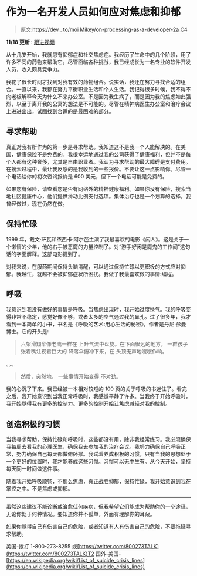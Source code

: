# 作为一名开发人员如何应对焦虑和抑郁

> 原文:[https://dev . to/moi Mikey/on-processing-as-a-developer-2a C4](https://dev.to/moimikey/on-dealing-with-anxiety-and-depression-as-a-developer-2ac4)

**11/18 更新** : [跟进视频](https://dev.to/moimikey/follow-up-video-on-dealing-with-anxiety-and-depression-as-a-developer-o04)

从十几岁开始，我就患有抑郁症和社交焦虑症。我经历了生命中的几个阶段，用了许多不同的药物来帮助它。尽管面临各种挑战，我已经成长为一名专业的软件开发人员，收入颇具竞争力。

我花了很长时间才找到对我有效的药物组合。说实话，我还在努力寻找合适的组合。一直以来，我都在努力平衡职业生活和个人生活。我记得很多时候，我不得不向老板解释今天为什么不来办公室。不是因为我生病了，而是因为我的焦虑如此强烈，以至于离开我的公寓的想法是不可能的。尽管在精神病医生办公室和治疗会议上进进出出，试图找到合适的是最困难的部分。

## [](#seek-help)寻求帮助

真正对我有所作为的第一步是寻求帮助。我知道这不是我一个人能解决的。在美国，健康保险不是免费的。我很幸运地通过我的公司获得了健康福利，但并不是每个人都有这种奢侈，尤其是自由职业者。我认为寻求帮助的最大障碍是支付费用。在搜索过程中，最让我反感的是我收到的一些报价。不要让这一点影响你。尽管一个电话给你的初次咨询报价是 600 美元，但下一个电话可能是免费的。

如果您有保险，请查看您是否有网络外的精神健康福利。如果你没有保险，搜索当地社区健康中心，他们提供滑动比例支付选项。集体治疗也是一个划算的选择，我曾经做过，现在仍然在做。

## [](#stay-busy)保持忙碌

1999 年，戴文·萨瓦和杰西卡·阿尔芭主演了我最喜欢的电影《闲人》。这是关于一个懒惰的少年，他的右手被恶魔的力量控制了。对“游手好闲是魔鬼的工作间”这句话的字面解释。这部电影提到了。

对我来说，在服药期间保持头脑清醒，可以通过保持忙碌以更积极的方式应对抑郁。我越忙，就越不会被抑郁症状所困扰。我做了我最喜欢做的事情:编程。

## [](#breathe)呼吸

我意识到我没有做好的事情是呼吸。当焦虑出现时，我开始过度换气。我的呼吸变得非常不稳定，感觉好像不够，或者太多的空气通过我的鼻孔。过了很多年，我才看到一本简单的小书，书名是《呼吸的艺术:用心生活的秘密》，作者是丹尼·彭曼博士。它的开头是:

> 六架滑翔伞像老鹰一样在
> 上升气流中盘旋。在下面很远的地方，
> 一群孩子
> 张着嘴注视着巨大的
> 降落伞俯冲下来，在
> 头顶无声地嗖嗖作响。

。。。

> 然后，突然地，
> 一些事情开始变得
> 不对劲。

我的心沉了下来。我已经被一本相对较短的 100 页的关于呼吸的书迷住了。看完之后，我开始意识到当我正常呼吸时，我感觉平静了许多。当我终于开始呼吸时，我开始觉得我有更多的控制力。更多的控制开始让焦虑减轻对我的控制。

## [](#create-positive-habits)创造积极的习惯

当我寻求帮助，保持忙碌和呼吸时，这些都没有用，除非我经常练习。我必须确保我每周去看我的心理医生，确保我去参加我的治疗会议。我努力确保自己呼吸正常，努力确保自己每天都做俯卧撑。我试着养成积极的习惯，只有当我的思想处于一个更好的位置时，我才能养成这些习惯。习惯可以无中生有。从今天开始，坚持每天同一时间做这件事。

随着我开始呼吸顺畅，不那么焦虑，真正战胜抑郁，保持忙碌，我开始意识到我在掌控之中。不是焦虑或抑郁。

* * *

虽然这些建议不能诊断或治愈任何疾病，但我希望它们能成为帮助你的一个途径，无论你处于何种情况。要知道你并不孤单，外面有理解你的耳朵。

如果你觉得自己有伤害自己的危险，或者知道有人有伤害自己的危险，不要拖延寻求帮助。

美国-拨打 1-800-273-8255 或[https://twitter.com/800273TALK](https://twitter.com/800273TALK)T2 国外-美国-[https://en.wikipedia.org/wiki/List_of_suicide_crisis_lines](https://en.wikipedia.org/wiki/List_of_suicide_crisis_lines)